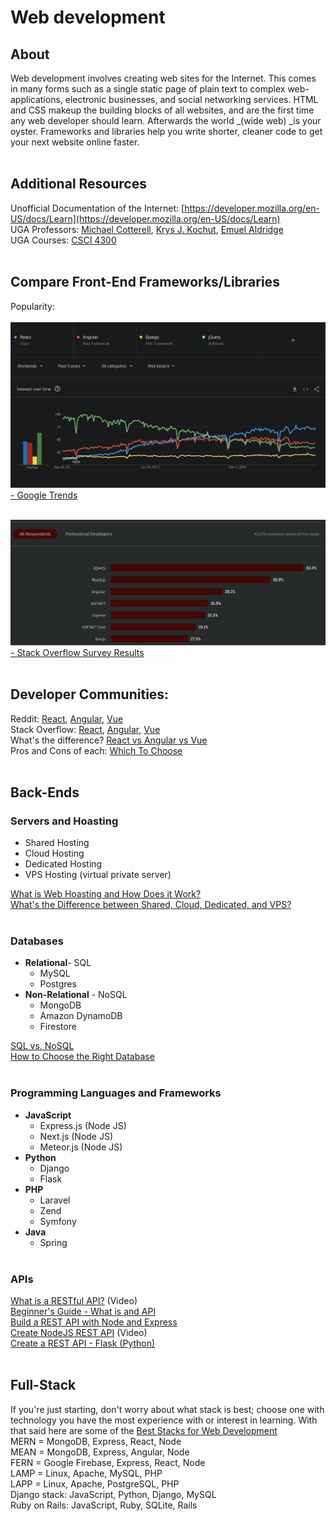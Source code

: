 # Web development

## About
Web development involves creating web sites for the Internet. This comes in many forms such as a single static page of plain text to complex web-applications, electronic businesses, and social networking services. HTML and CSS makeup the building blocks of all websites, and are the first time any web developer should learn. Afterwards the world _(wide web) _is your oyster. Frameworks and libraries help you write shorter, cleaner code to get your next website online faster.</br></br>


## Additional Resources
Unofficial Documentation of the Internet: [https://developer.mozilla.org/en-US/docs/Learn](https://developer.mozilla.org/en-US/docs/Learn) </br>
UGA Professors: [Michael Cotterell](https://cs.uga.edu/directory/people/michael-e-cotterell), [Krys J. Kochut](http://cobweb.cs.uga.edu/~kochut/), [Emuel Aldridge](https://grady.uga.edu/faculty/emuel-aldridge/) </br>
UGA Courses: [CSCI 4300](http://www.bulletin.uga.edu/CoursesHome.aspx?cid=13776) </br></br>

## Compare Front-End Frameworks/Libraries
Popularity:</br></br>
<img src="https://github.com/CodeHub-UGA/Concepts/blob/main/Applications/Web%20Development/frontend%20google%20trends.png?raw=true"></br>
[ - Google Trends](http://trends.google.com) </br></br>

<img src="https://github.com/CodeHub-UGA/Concepts/blob/main/Applications/Web%20Development/frontend%20stack%20overflow%20survey.png?raw=true"></br>
[ - Stack Overflow Survey Results](https://insights.stackoverflow.com/survey/2020#technology-web-frameworks) </br></br>

## Developer Communities:
Reddit: [React](https://www.reddit.com/r/reactjs/), [Angular](https://www.reddit.com/r/Angular2/), [Vue](https://www.reddit.com/r/vuejs/)</br>
Stack Overflow: [React](https://stackoverflow.com/questions/tagged/reactjs), [Angular](https://stackoverflow.com/questions/tagged/angular), [Vue](https://stackoverflow.com/questions/tagged/vuejs)</br>
What's the difference? [React vs Angular vs Vue](https://www.codeinwp.com/blog/angular-vs-vue-vs-react/) </br>
Pros and Cons of each: [Which To Choose](https://medium.com/techmagic/reactjs-vs-angular5-vs-vue-js-what-to-choose-in-2018-b91e028fa91d) </br></br>

## Back-Ends</br>
### Servers and Hoasting</br>
 - Shared Hosting</br>
 - Cloud Hosting</br>
 - Dedicated Hosting</br>
 - VPS Hosting (virtual private server) </br>
 
 [What is Web Hoasting and How Does it Work?](https://www.namecheap.com/hosting/what-is-web-hosting-definition/)</br>
 [What's the Difference between Shared, Cloud, Dedicated, and VPS?](https://www.businessnewsdaily.com/5077-server-hosting.html)</br></br>
 
 
### Databases</br>
 - **Relational**- SQL
   - MySQL</br>
   - Postgres </br>
 - **Non-Relational** - NoSQL
   - MongoDB</br>
   - Amazon DynamoDB</br>
   - Firestore</br>
   
[SQL vs. NoSQL](https://www.guru99.com/sql-vs-nosql.html)</br>
[How to Choose the Right Database](https://towardsdatascience.com/how-to-choose-the-right-database-afcf95541741)</br></br>


### Programming Languages and Frameworks</br>
 - **JavaScript**
   - Express.js (Node JS)</br>
   - Next.js (Node JS)</br>
   - Meteor.js (Node JS)</br>
 - **Python**
   - Django</br>
   - Flask</br>
 - **PHP**
   - Laravel</br>
   - Zend</br>
   - Symfony</br>
 - **Java**
   - Spring</br></br>

### APIs
[What is a RESTful API?](https://youtu.be/Q-BpqyOT3a8?t=24) (Video)</br>
[Beginner's Guide - What is and API](https://www.signupto.com/news/what-is-an-api/)</br>
[Build a REST API with Node and Express](https://stackabuse.com/building-a-rest-api-with-node-and-express/)</br>
[Create NodeJS REST API](https://www.youtube.com/watch?v=F7NVpxxmmgM&ab_channel=LetsBuildThatApp) (Video)</br>
[Create a REST API - Flask (Python)](https://codeburst.io/this-is-how-easy-it-is-to-create-a-rest-api-8a25122ab1f3)</br></br>

## Full-Stack
If you're just starting, don't worry about what stack is best; choose one with technology you have the most experience with or interest in learning.
With that said here are some of the [Best Stacks for Web Development](https://medium.com/@systango/best-stacks-for-web-development-991f91b7f99c) </br>
MERN = MongoDB, Express, React, Node</br>
MEAN = MongoDB, Express, Angular, Node</br>
FERN = Google Firebase, Express, React, Node</br>
LAMP = Linux, Apache, MySQL, PHP</br>
LAPP = Linux, Apache, PostgreSQL, PHP</br>
Django stack: JavaScript, Python, Django, MySQL</br>
Ruby on Rails: JavaScript, Ruby, SQLite, Rails</br>
